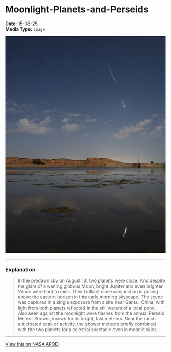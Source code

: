# Moonlight-Planets-and-Perseids

**Date:** 15-08-25  
**Media Type:** `image`  

![Image](image.jpg)



---

### Explanation

> In the predawn sky on August 13, two planets were close. And despite the glare of a waning gibbous Moon, bright Jupiter and even brighter Venus were hard to miss. Their brilliant close conjunction is posing above the eastern horizon in this early morning skyscape. The scene was captured in a single exposure from a site near Gansu, China, with light from both planets reflected in the still waters of a local pond. Also seen against the moonlight were flashes from the annual Perseid Meteor Shower, known for its bright, fast meteors. Near the much anticipated peak of activity, the shower meteors briefly combined with the two planets for a celestial spectacle even in moonlit skies.

---

[View this on NASA APOD](https://apod.nasa.gov/apod/astropix.html)
